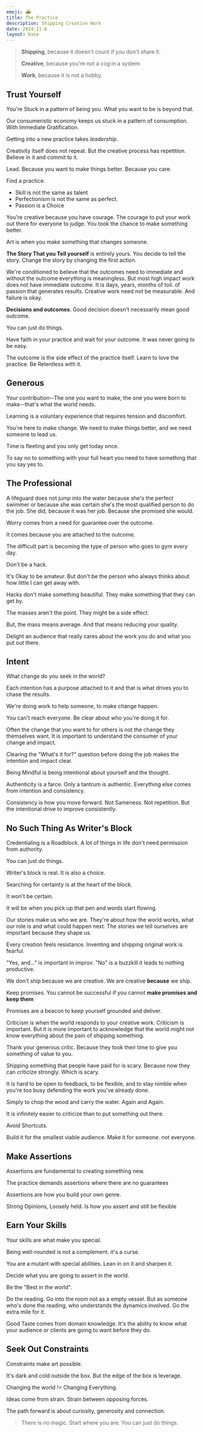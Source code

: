 ```yaml
---
emoji: ⛴️
title: The Practice
description: Shipping Creative Work
date: 2024-11-6
layout: base
---
```


> __Shipping__, because it doesn't count if you don't share it.
> 
> __Creative__, because you're not a cog in a system
> 
>__Work__, because it is not a hobby.


## Trust Yourself

You're Stuck in a pattern of being you. What you want to be is beyond that.

Our consumeristic economy keeps us stuck in a pattern of consumption. With Immediate Gratification.

Getting into a new practice takes _leadership_.

Creativity itself does not repeat. But the creative process has repetition. Believe in it and commit to it.

Lead. Because you want to make things better. Because you care.

Find a practice.
- Skill is not the same as talent
- Perfectionism is not the same as perfect.
- Passion is a Choice

You're creative because you have courage. The courage to put your work out there for everyone to judge. You took the chance to make something better.

Art is when you make something that changes someone.

__The Story That you Tell yourself__ is entirely yours. You decide to tell the story. Change the story by changing the first action.

We're conditioned to believe that the outcomes need to immediate and without the outcome everything is meaningless. But most high impact work does not have immediate outcome. It is days, years, months of toil. of passion that generates results.
Creative work need not be measurable. And failure is okay.

__Decisions and outcomes__. Good decision doesn't necessarily mean good outcome.

You can just do things. 

Have faith in your practice and wait for your outcome. It was never going to be easy.

The outcome is the side effect of the practice itself. Learn to love the practice. Be Relentless with it.


## Generous

Your contribution--The one you want to make, the one you were born to make--that's what the world needs.

Learning is a voluntary experience that requires tension and discomfort.

You're here to make change. We need to make things better, and we need someone to lead us.

Time is fleeting and you only get today once.

To say no to something with your full heart you need to have something that you say yes to.


## The Professional

A lifeguard does not jump into the water because she's the perfect swimmer or because she was certain she's the most qualified person to do the job. She did, because it was her job. Because she promised she would.

Worry comes from a need for guarantee over the outcome.

It comes because you are attached to the outcome.

The difficult part is becoming the type of person who goes to gym every day.

Don't be a hack.

It's Okay to be amateur. But don't be the person who always thinks about how little I can get away with.

Hacks don't make something beautiful. They make something that they can get by.

The masses aren't the point. They might be a side effect.

But, the mass means average. And that means reducing your quality.

Delight an audience that really cares about the work you do and what you put out there.

## Intent

What change do you seek in the world?

Each intention has a purpose attached to it and that is what drives you to chase the results.

We're doing work to help someone, to make change happen.

You can't reach everyone. Be clear about who you're doing it for.

Often the change that you want to for others is not the change they themselves want.
It is important to understand the consumer of your change and impact.

Clearing the "What's it for?" question before doing the job makes the intention and impact clear.

Being Mindful is being intentional about yourself and the thought.

Authenticity is a farce. Only a tantrum is authentic. Everything else comes from intention and consistency.

Consistency is how you move forward. Not Sameness. Not repetition. But the intentional drive to improve consistently.


## No Such Thing As Writer's Block

Credentialing is a Roadblock. A lot of things in life don't need permission from authority.

You can just do things.

Writer's block is real. It is also a choice.

Searching for certainty is at the heart of the block.

It won't be certain.

It will be when you pick up that pen and words start flowing.

Our stories make us who we are. They're about how the world works, what our role is and what could happen next. The stories we tell ourselves are important because they shape us.

Every creation feels resistance. Inventing and shipping original work is fearful.

"Yes, and..." is important in improv. "No" is a buzzkill it leads to nothing productive. 

We don't ship because we are creative. We are creative __because__ we ship.

Keep promises. You cannot be successful if you cannot __make promises and keep them__

Promises are a beacon to keep yourself grounded and deliver.

Criticism is when the world responds to your creative work. Criticism is important. But it is more important to acknowledge that the world might not know everything about the pain of shipping something.

Thank your generous critic. Because they took their time to give you something of value to you.

Shipping something that people have paid for is scary. Because now they can criticize strongly. Which is scary.

It is hard to be open to feedback, to be flexible, and to stay nimble when you're too busy defending the work you've already done.

Simply to chop the wood and carry the water. Again and Again.

It is infinitely easier to criticize than to put something out there.

Avoid Shortcuts. 

Build it for the smallest viable audience. Make it for someone. not everyone.

## Make Assertions

Assertions are fundamental to creating something new.

The practice demands assertions where there are no guarantees

Assertions are how you build your own genre.

Strong Opinions, Loosely held. Is how you assert and still be flexible

## Earn Your Skills

Your skills are what make you special.

Being well-rounded is not a complement. it's a curse.

You are a mutant with special abilities. Lean in on it and sharpen it.

Decide what you are going to assert in the world.

Be the "Best in the world".

Do the reading. Go into the room not as a empty vessel. But as someone who's done the reading, who understands the dynamics involved. Go the extra mile for it.

Good Taste comes from domain knowledge. It's the ability to know what your audience or clients are going to want before they do.

## Seek Out Constraints


Constraints make art possible.

It's dark and cold outside the box. But the edge of the box is leverage.

Changing the world != Changing Everything.

Ideas come from strain. Strain between opposing forces.

The path forward is about curiosity, generosity and connection.



> There is no magic.
> Start where you are.
> You can just do things.